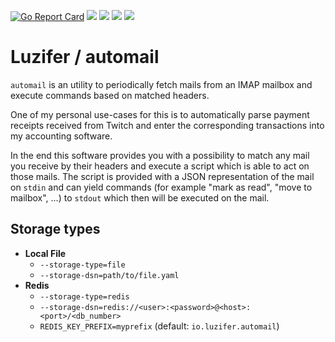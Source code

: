 [![Go Report Card](https://goreportcard.com/badge/github.com/Luzifer/automail)](https://goreportcard.com/report/github.com/Luzifer/automail)
![](https://badges.fyi/github/license/Luzifer/automail)
![](https://badges.fyi/github/downloads/Luzifer/automail)
![](https://badges.fyi/github/latest-release/Luzifer/automail)
![](https://knut.in/project-status/automail)

# Luzifer / automail

`automail` is an utility to periodically fetch mails from an IMAP mailbox and execute commands based on matched headers.

One of my personal use-cases for this is to automatically parse payment receipts received from Twitch and enter the corresponding transactions into my accounting software.

In the end this software provides you with a possibility to match any mail you receive by their headers and execute a script which is able to act on those mails. The script is provided with a JSON representation of the mail on `stdin` and can yield commands (for example "mark as read", "move to mailbox", ...) to `stdout` which then will be executed on the mail.

## Storage types

- **Local File**
  - `--storage-type=file`
  - `--storage-dsn=path/to/file.yaml`
- **Redis**
  - `--storage-type=redis`
  - `--storage-dsn=redis://<user>:<password>@<host>:<port>/<db_number>`
  - `REDIS_KEY_PREFIX=myprefix` (default: `io.luzifer.automail`)
